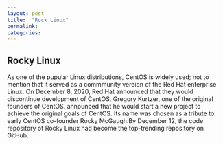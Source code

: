 ```yaml
---
layout: post
title:  "Rock Linux"
permalink:
categories: 
---
```




## Rocky Linux

As one of the pupular Linux distributions, CentOS is widely used; not to mention that it served as a commmunity vereion of the Red Hat enterprise Linux. On December 8, 2020, Red Hat announced that they would discontinue development of CentOS. Gregory Kurtzer, one of the original founders of CentOS, announced that he would start a new project to achieve the original goals of CentOS. Its name was chosen as a tribute to early CentOS co-founder Rocky McGaugh.By December 12, the code repository of Rocky Linux had become the top-trending repository on GitHub.
